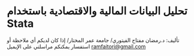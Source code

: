 # تحليل البيانات المالية والاقتصادية باستخدام Stata
تأليف: د.رمضان مفتاح الفيتوري/ جامعة عمر المختار/ 
إذا كان لديكم أي ملاحظة أو استفسار يمكنكم مراسلتي على الإيميل
ramfaitori@gmail.com
